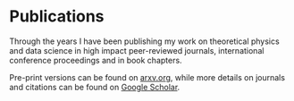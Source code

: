 # Publications

Through the years I have been publishing my work on theoretical physics and data science in high impact peer-reviewed journals, international conference proceedings and in book chapters.

Pre-print versions can be found on [arxv.org](https://arxiv.org/search/?searchtype=author&query=Giasemidis%2C+G), while more details on journals and citations can be found on [Google Scholar](https://scholar.google.co.uk/citations?user=vVyWiE8AAAAJ).

